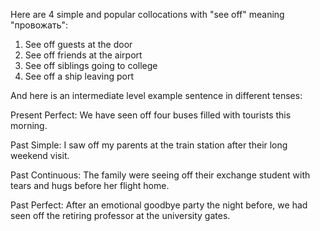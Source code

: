 Here are 4 simple and popular collocations with "see off" meaning "провожать":

1. See off guests at the door 
2. See off friends at the airport
3. See off siblings going to college 
4. See off a ship leaving port

And here is an intermediate level example sentence in different tenses:

Present Perfect: 
We have seen off four buses filled with tourists this morning.  

Past Simple:
I saw off my parents at the train station after their long weekend visit.

Past Continuous:
The family were seeing off their exchange student with tears and hugs before her flight home.  

Past Perfect: 
After an emotional goodbye party the night before, we had seen off the retiring professor at the university gates.